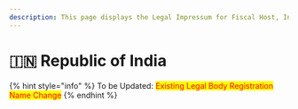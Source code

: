 ```yaml
---
description: This page displays the Legal Impressum for Fiscal Host, India.
---
```


# 🇮🇳 Republic of India

{% hint style="info" %}
To be Updated: <mark style="color:red;">Existing Legal Body Registration Name Change</mark>
{% endhint %}






